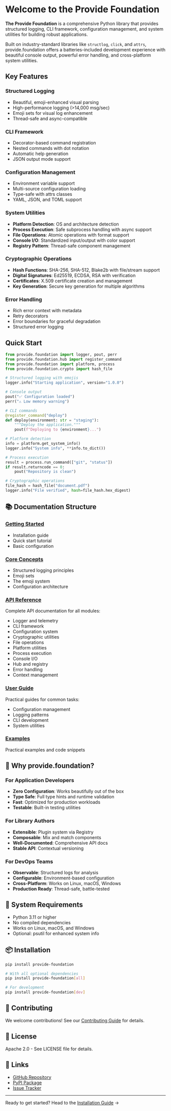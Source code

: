 # Welcome to the Provide Foundation

**The Provide Foundation** is a comprehensive Python library that provides structured logging, CLI framework, configuration management, and system utilities for building robust applications.

Built on industry-standard libraries like `structlog`, `click`, and `attrs`, provide.foundation offers a batteries-included development experience with beautiful console output, powerful error handling, and cross-platform system utilities.

## Key Features

### Structured Logging
- Beautiful, emoji-enhanced visual parsing
- High-performance logging (>14,000 msg/sec)
- Emoji sets for visual log enhancement
- Thread-safe and async-compatible

### CLI Framework
- Decorator-based command registration
- Nested commands with dot notation
- Automatic help generation
- JSON output mode support

### Configuration Management
- Environment variable support
- Multi-source configuration loading
- Type-safe with attrs classes
- YAML, JSON, and TOML support

### System Utilities
- **Platform Detection**: OS and architecture detection
- **Process Execution**: Safe subprocess handling with async support
- **File Operations**: Atomic operations with format support
- **Console I/O**: Standardized input/output with color support
- **Registry Pattern**: Thread-safe component management

### Cryptographic Operations
- **Hash Functions**: SHA-256, SHA-512, Blake2b with file/stream support
- **Digital Signatures**: Ed25519, ECDSA, RSA with verification
- **Certificates**: X.509 certificate creation and management
- **Key Generation**: Secure key generation for multiple algorithms

### Error Handling
- Rich error context with metadata
- Retry decorators
- Error boundaries for graceful degradation
- Structured error logging

## Quick Start

```python
from provide.foundation import logger, pout, perr
from provide.foundation.hub import register_command
from provide.foundation import platform, process
from provide.foundation.crypto import hash_file

# Structured logging with emojis
logger.info("Starting application", version="1.0.0")

# Console output
pout("✅ Configuration loaded")
perr("⚠️ Low memory warning")

# CLI commands
@register_command("deploy")
def deploy(environment: str = "staging"):
    """Deploy the application."""
    pout(f"Deploying to {environment}...")

# Platform detection
info = platform.get_system_info()
logger.info("System info", **info.to_dict())

# Process execution
result = process.run_command(["git", "status"])
if result.returncode == 0:
    pout("Repository is clean")

# Cryptographic operations
file_hash = hash_file("document.pdf")
logger.info("File verified", hash=file_hash.hex_digest)
```

## 📚 Documentation Structure

### [Getting Started](getting-started/installation.md)
- Installation guide
- Quick start tutorial
- Basic configuration

### [Core Concepts](guide/concepts/index.md)
- Structured logging principles
- Emoji sets
- The emoji system
- Configuration architecture

### [API Reference](api/api-index.md)
Complete API documentation for all modules:
- Logger and telemetry
- CLI framework  
- Configuration system
- Cryptographic utilities
- File operations
- Platform utilities
- Process execution
- Console I/O
- Hub and registry
- Error handling
- Context management

### [User Guide](guide/index.md)
Practical guides for common tasks:
- Configuration management
- Logging patterns
- CLI development
- System utilities

### [Examples](getting-started/examples.md)
Practical examples and code snippets

## 🎯 Why provide.foundation?

### For Application Developers
- **Zero Configuration**: Works beautifully out of the box
- **Type Safe**: Full type hints and runtime validation
- **Fast**: Optimized for production workloads
- **Testable**: Built-in testing utilities

### For Library Authors
- **Extensible**: Plugin system via Registry
- **Composable**: Mix and match components
- **Well-Documented**: Comprehensive API docs
- **Stable API**: Contextual versioning

### For DevOps Teams
- **Observable**: Structured logs for analysis
- **Configurable**: Environment-based configuration
- **Cross-Platform**: Works on Linux, macOS, Windows
- **Production Ready**: Thread-safe, battle-tested


## 🚦 System Requirements

- Python 3.11 or higher
- No compiled dependencies
- Works on Linux, macOS, and Windows
- Optional: psutil for enhanced system info

## 📦 Installation

```bash
pip install provide-foundation

# With all optional dependencies
pip install provide-foundation[all]

# For development
pip install provide-foundation[dev]
```

## 🤝 Contributing

We welcome contributions! See our [Contributing Guide](development/contributing.md) for details.

## 📄 License

Apache 2.0 - See LICENSE file for details.

## 🔗 Links

- [GitHub Repository](https://github.com/provide-io/provide-foundation)
- [PyPI Package](https://pypi.org/project/provide-foundation/)
- [Issue Tracker](https://github.com/provide-io/provide-foundation/issues)

---

Ready to get started? Head to the [Installation Guide](getting-started/installation.md) →